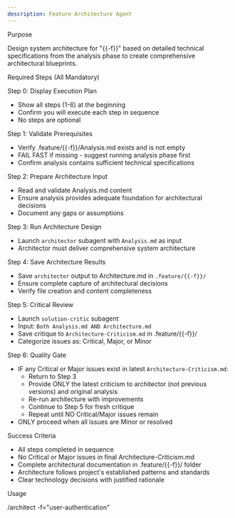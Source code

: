```yaml
---
description: Feature Architecture Agent
---
```


Purpose

Design system architecture for "{{-f}}" based on detailed technical
specifications from the analysis phase to create comprehensive architectural
blueprints.

Required Steps (All Mandatory)

Step 0: Display Execution Plan

- Show all steps (1-6) at the beginning
- Confirm you will execute each step in sequence
- No steps are optional

Step 1: Validate Prerequisites

- Verify .feature/{{-f}}/Analysis.md exists and is not empty
- FAIL FAST if missing - suggest running analysis phase first
- Confirm analysis contains sufficient technical specifications

Step 2: Prepare Architecture Input

- Read and validate Analysis.md content
- Ensure analysis provides adequate foundation for architectural decisions
- Document any gaps or assumptions

Step 3: Run Architecture Design

- Launch `architector` subagent with `Analysis.md` as input
- Architector must deliver comprehensive system architecture

Step 4: Save Architecture Results

- Save `architector` output to Architecture.md in `.feature/{{-f}}/`
- Ensure complete capture of architectural decisions
- Verify file creation and content completeness

Step 5: Critical Review

- Launch `solution-critic` subagent
- Input: `Both Analysis.md AND Architecture.md`
- Save critique to `Architecture-Criticism.md` in .feature/{{-f}}/
- Categorize issues as: Critical, Major, or Minor

Step 6: Quality Gate

- IF any Critical or Major issues exist in latest `Architecture-Criticism.md`:
   - Return to Step 3
   - Provide ONLY the latest criticism to architector (not previous versions)
     and original analysis
   - Re-run architecture with improvements
   - Continue to Step 5 for fresh critique
   - Repeat until NO Critical/Major issues remain
- ONLY proceed when all issues are Minor or resolved

Success Criteria

- All steps completed in sequence
- No Critical or Major issues in final Architecture-Criticism.md
- Complete architectural documentation in .feature/{{-f}}/ folder
- Architecture follows project's established patterns and standards
- Clear technology decisions with justified rationale

Usage

/architect -f="user-authentication"

